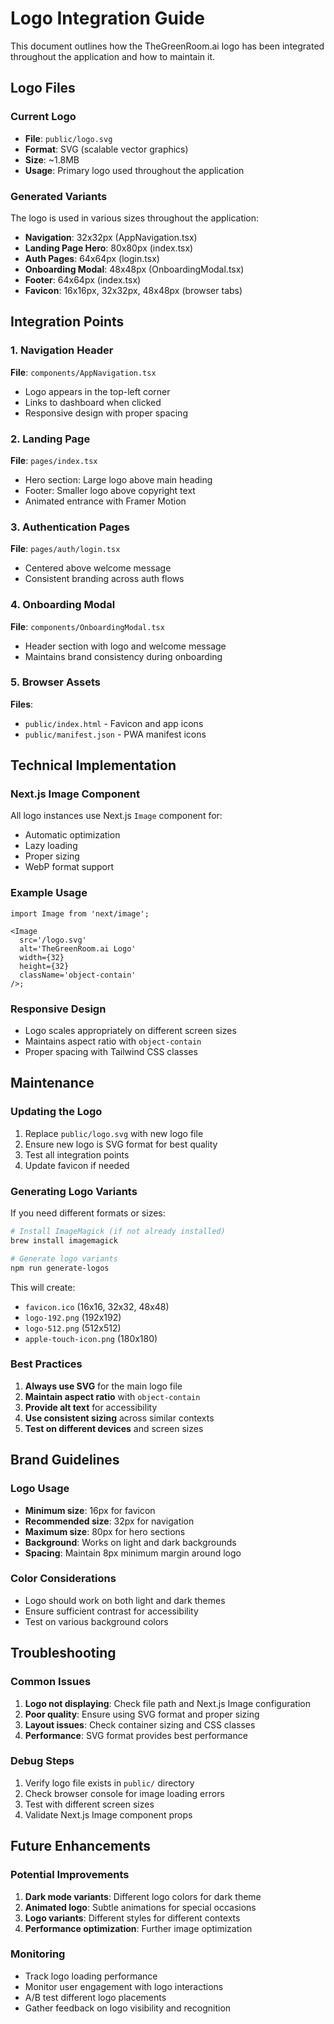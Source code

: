 # Logo Integration Guide

This document outlines how the TheGreenRoom.ai logo has been integrated throughout the application and how to maintain it.

## Logo Files

### Current Logo

- **File**: `public/logo.svg`
- **Format**: SVG (scalable vector graphics)
- **Size**: ~1.8MB
- **Usage**: Primary logo used throughout the application

### Generated Variants

The logo is used in various sizes throughout the application:

- **Navigation**: 32x32px (AppNavigation.tsx)
- **Landing Page Hero**: 80x80px (index.tsx)
- **Auth Pages**: 64x64px (login.tsx)
- **Onboarding Modal**: 48x48px (OnboardingModal.tsx)
- **Footer**: 64x64px (index.tsx)
- **Favicon**: 16x16px, 32x32px, 48x48px (browser tabs)

## Integration Points

### 1. Navigation Header

**File**: `components/AppNavigation.tsx`

- Logo appears in the top-left corner
- Links to dashboard when clicked
- Responsive design with proper spacing

### 2. Landing Page

**File**: `pages/index.tsx`

- Hero section: Large logo above main heading
- Footer: Smaller logo above copyright text
- Animated entrance with Framer Motion

### 3. Authentication Pages

**File**: `pages/auth/login.tsx`

- Centered above welcome message
- Consistent branding across auth flows

### 4. Onboarding Modal

**File**: `components/OnboardingModal.tsx`

- Header section with logo and welcome message
- Maintains brand consistency during onboarding

### 5. Browser Assets

**Files**:

- `public/index.html` - Favicon and app icons
- `public/manifest.json` - PWA manifest icons

## Technical Implementation

### Next.js Image Component

All logo instances use Next.js `Image` component for:

- Automatic optimization
- Lazy loading
- Proper sizing
- WebP format support

### Example Usage

```tsx
import Image from 'next/image';

<Image
  src='/logo.svg'
  alt='TheGreenRoom.ai Logo'
  width={32}
  height={32}
  className='object-contain'
/>;
```

### Responsive Design

- Logo scales appropriately on different screen sizes
- Maintains aspect ratio with `object-contain`
- Proper spacing with Tailwind CSS classes

## Maintenance

### Updating the Logo

1. Replace `public/logo.svg` with new logo file
2. Ensure new logo is SVG format for best quality
3. Test all integration points
4. Update favicon if needed

### Generating Logo Variants

If you need different formats or sizes:

```bash
# Install ImageMagick (if not already installed)
brew install imagemagick

# Generate logo variants
npm run generate-logos
```

This will create:

- `favicon.ico` (16x16, 32x32, 48x48)
- `logo-192.png` (192x192)
- `logo-512.png` (512x512)
- `apple-touch-icon.png` (180x180)

### Best Practices

1. **Always use SVG** for the main logo file
2. **Maintain aspect ratio** with `object-contain`
3. **Provide alt text** for accessibility
4. **Use consistent sizing** across similar contexts
5. **Test on different devices** and screen sizes

## Brand Guidelines

### Logo Usage

- **Minimum size**: 16px for favicon
- **Recommended size**: 32px for navigation
- **Maximum size**: 80px for hero sections
- **Background**: Works on light and dark backgrounds
- **Spacing**: Maintain 8px minimum margin around logo

### Color Considerations

- Logo should work on both light and dark themes
- Ensure sufficient contrast for accessibility
- Test on various background colors

## Troubleshooting

### Common Issues

1. **Logo not displaying**: Check file path and Next.js Image configuration
2. **Poor quality**: Ensure using SVG format and proper sizing
3. **Layout issues**: Check container sizing and CSS classes
4. **Performance**: SVG format provides best performance

### Debug Steps

1. Verify logo file exists in `public/` directory
2. Check browser console for image loading errors
3. Test with different screen sizes
4. Validate Next.js Image component props

## Future Enhancements

### Potential Improvements

1. **Dark mode variants**: Different logo colors for dark theme
2. **Animated logo**: Subtle animations for special occasions
3. **Logo variants**: Different styles for different contexts
4. **Performance optimization**: Further image optimization

### Monitoring

- Track logo loading performance
- Monitor user engagement with logo interactions
- A/B test different logo placements
- Gather feedback on logo visibility and recognition
